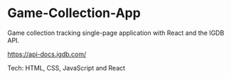 # Game-Collection-App

Game collection tracking single-page application with React and the IGDB API.

https://api-docs.igdb.com/

Tech: HTML, CSS, JavaScript and React
